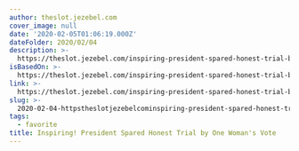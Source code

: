 ```yaml
---
author: theslot.jezebel.com
cover_image: null
date: '2020-02-05T01:06:19.000Z'
dateFolder: 2020/02/04
description: >-
  https://theslot.jezebel.com/inspiring-president-spared-honest-trial-by-one-womans-1841389284
isBasedOn: >-
  https://theslot.jezebel.com/inspiring-president-spared-honest-trial-by-one-womans-1841389284
link: >-
  https://theslot.jezebel.com/inspiring-president-spared-honest-trial-by-one-womans-1841389284
slug: >-
  2020-02-04-httpstheslotjezebelcominspiring-president-spared-honest-trial-by-one-womans-1841389284
tags:
  - favorite
title: Inspiring! President Spared Honest Trial by One Woman's Vote
---
```

 
